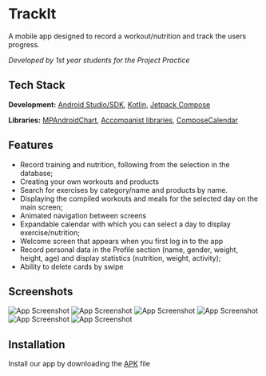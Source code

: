 # **TrackIt**
A mobile app designed to record a workout/nutrition and track the users progress.

_Developed by 1st year students for the Project Practice_

## Tech Stack

**Development:** [Android Studio/SDK](https://developer.android.com/studio), [Kotlin](https://kotlinlang.org/), [Jetpack Compose](https://developer.android.com/jetpack/compose)

**Libraries:** [MPAndroidChart](https://github.com/PhilJay/MPAndroidChart), [Accompanist libraries](https://github.com/google/accompanist), [ComposeCalendar](https://github.com/boguszpawlowski/ComposeCalendar)


## Features

- Record training and nutrition, following from the selection in the database;
- Creating your own workouts and products
- Search for exercises by category/name and products by name.
- Displaying the compiled workouts and meals for the selected day on the main screen;
- Animated navigation between screens
- Expandable calendar with which you can select a day to display exercise/nutrition;
- Welcome screen that appears when you first log in to the app
- Record personal data in the Profile section (name, gender, weight, height, age) and display statistics (nutrition, weight, activity);
- Ability to delete cards by swipe

## Screenshots

![App Screenshot](https://media.discordapp.net/attachments/1083788314743681025/1120131732369309786/Screenshot_20230616-214516_TrackIt.jpg?width=285&height=617)
![App Screenshot](https://media.discordapp.net/attachments/1083788314743681025/1120131732721651802/Screenshot_20230616-214743_TrackIt.jpg?width=285&height=617)
![App Screenshot](https://media.discordapp.net/attachments/1083788314743681025/1120131730796466207/Screenshot_20230616-214753_TrackIt.jpg?width=285&height=617)
![App Screenshot](https://media.discordapp.net/attachments/1083788314743681025/1120131731106824202/Screenshot_20230616-214806_TrackIt.jpg?width=285&height=617)
![App Screenshot](https://media.discordapp.net/attachments/1083788314743681025/1120131731564007505/Screenshot_20230619-043939_TrackIt.jpg?width=312&height=616)
![App Screenshot](https://media.discordapp.net/attachments/1083788314743681025/1120131732017008700/Screenshot_20230616-214916_TrackIt.jpg?width=285&height=617)


## Installation

Install our app by downloading the [APK](https://github.com/AnTaif/TrackIt/releases/download/release/TrackIt.apk) file
    
